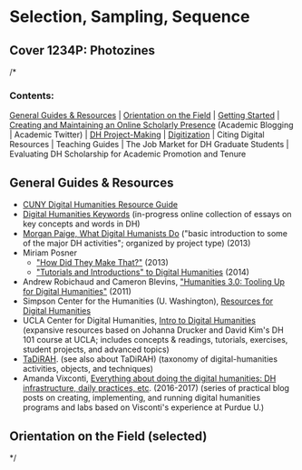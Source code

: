 # Selection, Sampling, Sequence
## Cover 1234P: Photozines

/*
### Contents:

[General Guides & Resources](#general-guides--resources) | [Orientation on the Field](#orientation-on-the-field-selected) | [Getting Started](#getting-started-with-digital-humanities) | [Creating and Maintaining an Online Scholarly Presence](#creating-and-maintaining-an-online-scholarly-presence) (Academic Blogging | Academic Twitter) | [DH Project-Making](#dh-project-making) | [Digitization](#digitization) | Citing Digital Resources | Teaching Guides | The Job Market for DH Graduate Students | Evaluating DH Scholarship for Academic Promotion and Tenure

## General Guides & Resources

- [CUNY Digital Humanities Resource Guide](http://commons.gc.cuny.edu/wiki/index.php/The_CUNY_Digital_Humanities_Resource_Guide)
- [Digital Humanities Keywords](http://www.dhkeywords.org/wp/) (in-progress online collection of essays on key concepts and words in DH)
- [Morgan Paige, What Digital Humanists Do](http://www.dmdh.org/2013/09/what-digital-humanists-do/) ("basic introduction to some of the major DH activities"; organized by project type) (2013)
- Miriam Posner
  - ["How Did They Make That?"](http://dhbasecamp.humanities.ucla.edu/bootcamp/2013/08/28/how-did-they-make-that/) (2013)
  - ["Tutorials and Introductions" to Digital Humanities](http://www.humanities.ucla.edu/getty/index.php/resources/tutorials-introductions/) (2014)
- Andrew Robichaud and Cameron Blevins, ["Humanities 3.0: Tooling Up for Digital Humanities"](http://toolingup.stanford.edu/) (2011)
- Simpson Center for the Humanities (U. Washington), [Resources for Digital Humanities](http://depts.washington.edu/uwch/programs/digital-humanities/dh-resources)
- UCLA Center for Digital Humanities, [Intro to Digital Humanities](http://dh101.humanities.ucla.edu/?utm_content=buffer549b1&utm_source=buffer&utm_medium=twitter&utm_campaign=Buffer) (expansive resources based on Johanna Drucker and David Kim's DH 101 course at UCLA; includes concepts & readings, tutorials, exercises, student projects, and advanced topics)
- [TaDiRAH](https://github.com/dhtaxonomy/TaDiRAH/tree/master/reading). (see also about TaDiRAH) (taxonomy of digital-humanities activities, objects, and techniques)
- Amanda Vixconti, [Everything about doing the digital humanities: DH infrastructure, daily practices, etc](http://literaturegeek.com/tag/meta-dh/). (2016-2017) (series of practical blog posts on creating, implementing, and running digital humanities programs and labs based on Visconti's experience at Purdue U.)

## Orientation on the Field (selected)

*/
